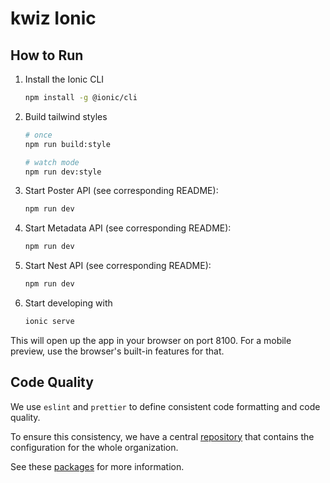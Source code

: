 # kwiz Ionic

## How to Run

1. Install the Ionic CLI

    ```bash
    npm install -g @ionic/cli
    ```

2. Build tailwind styles

    ```bash
    # once
    npm run build:style

    # watch mode
    npm run dev:style
    ```

3. Start Poster API (see corresponding README):

    ```bash
    npm run dev
    ```

4. Start Metadata API (see corresponding README):

    ```bash
    npm run dev
    ```

5. Start Nest API (see corresponding README):

    ```bash
    npm run dev
    ```

6. Start developing with

    ```bash
    ionic serve
    ```

This will open up the app in your browser on port 8100. For a mobile preview, use the browser's built-in features for that.

## Code Quality

We use `eslint` and `prettier` to define consistent code formatting and code quality.

To ensure this consistency, we have a central [repository](https://github.com/kwizapp/kwiz-dotfiles) that contains the configuration for the whole organization.

See these [packages](https://github.com/kwizapp/kwiz-dotfiles/packages) for more information.
